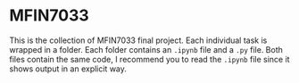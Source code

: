# MFIN7033

This is the collection of MFIN7033 final project. Each individual task is wrapped in a folder. Each folder contains an `.ipynb` file  and a `.py` file. Both files contain the same code, I recommend you to read the `.ipynb` file since it shows output in an explicit way.
